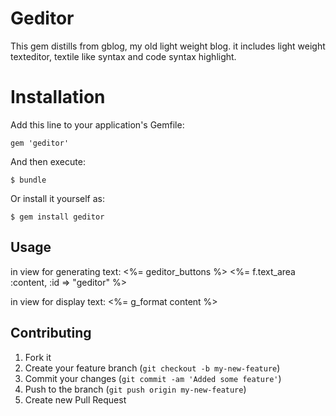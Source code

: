 # Geditor
This gem distills from gblog, my old light weight blog. it includes light weight texteditor, textile like syntax and code syntax highlight.

# Installation

Add this line to your application's Gemfile:

    gem 'geditor'

And then execute:

    $ bundle

Or install it yourself as:

    $ gem install geditor

## Usage

in view for generating text:
<%= geditor_buttons %>
<%= f.text_area :content, :id => "geditor" %>

in view for display text:
<%= g_format content %>

## Contributing

1. Fork it
2. Create your feature branch (`git checkout -b my-new-feature`)
3. Commit your changes (`git commit -am 'Added some feature'`)
4. Push to the branch (`git push origin my-new-feature`)
5. Create new Pull Request
